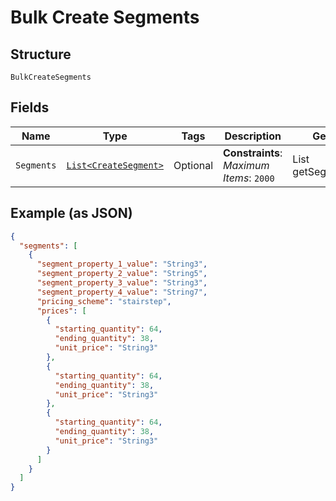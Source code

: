 
# Bulk Create Segments

## Structure

`BulkCreateSegments`

## Fields

| Name | Type | Tags | Description | Getter | Setter |
|  --- | --- | --- | --- | --- | --- |
| `Segments` | [`List<CreateSegment>`](../../doc/models/create-segment.md) | Optional | **Constraints**: *Maximum Items*: `2000` | List<CreateSegment> getSegments() | setSegments(List<CreateSegment> segments) |

## Example (as JSON)

```json
{
  "segments": [
    {
      "segment_property_1_value": "String3",
      "segment_property_2_value": "String5",
      "segment_property_3_value": "String3",
      "segment_property_4_value": "String7",
      "pricing_scheme": "stairstep",
      "prices": [
        {
          "starting_quantity": 64,
          "ending_quantity": 38,
          "unit_price": "String3"
        },
        {
          "starting_quantity": 64,
          "ending_quantity": 38,
          "unit_price": "String3"
        },
        {
          "starting_quantity": 64,
          "ending_quantity": 38,
          "unit_price": "String3"
        }
      ]
    }
  ]
}
```

